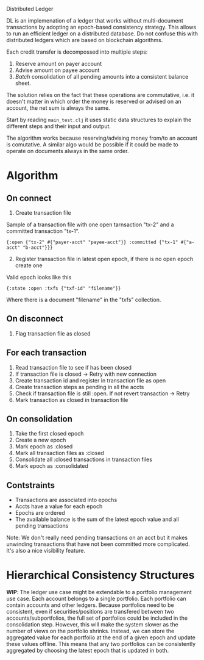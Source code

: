 Distributed Ledger

DL is an implemenation of a ledger that works without multi-document transactions by adopting an epoch-based consistency strategy. This allows to run an efficient ledger on a distributed database. Do not confuse this with distributed ledgers which are based on blockchain algorithms.

Each credit transfer is decompossed into multiple steps:

1) Reserve amount on payer account
2) Advise amount on payee account
3) _Batch_ consolidation of all pending amounts into a consistent balance sheet.

The solution relies on the fact that these operations are commutative, i.e. it doesn't matter in which order the money is reserved or advised on an account, the net sum is always the same.

Start by reading `main_test.clj` it uses static data structures to explain the different steps and their input and output. 

The algorithm works because reserving/advising money from/to an account is comutative. A similar algo would be possible if it could be made to operate on documents always in the same order. 

Algorithm 
====

On connect
---

1. Create transaction file

Sample of a transaction file with one open tarnsaction "tx-2" and a committed transaction "tx-1".

```edn
{:open {"tx-2" #{"payer-acct" "payee-acct"}} :committed {"tx-1" #{"a-acct" "b-acct"}}}
```

2. Register transaction file in latest open epoch, if there is no open epoch create one

Valid epoch looks like this

```edn
{:state :open :txfs {"txf-id" "filename"}}
```

Where there is a document "filename" in the "txfs" collection.

On disconnect
-------------

1. Flag transaction file as closed

For each transaction
-------------

1. Read transaction file to see if has been closed
2. If transaction file is closed -> Retry with new connection
3. Create transaction id and register in transaction file as open
4. Create transaction steps as pending in all the accts
5. Check if transaction file is still :open. If not revert transaction -> Retry
5. Mark transaction as closed in transaction file

On consolidation
-------------

1. Take the first closed epoch
1. Create a new epoch
2. Mark epoch as :closed
3. Mark all transaction files as :closed
4. Consolidate all :closed transactions in transaction files
5. Mark epoch as :consolidated


Contstraints
---

- Transactions are associated into epochs
- Accts have a value for each epoch 
- Epochs are ordered
- The available balance is the sum of the latest epoch value and all pending transactions

Note: We don't really need pending transactions on an acct but it makes unwinding transactions that have not been committed more complicated. It's also a nice visibility feature.

Hierarchical Consistency Structures
====

**WIP**: The ledger use case might be extendable to a portfolio management use case. Each account belongs to a single portfolio. Each portfolio can contain accounts and other ledgers. Because portfolios need to be consistent, even if securities/positions are transfered between two accounts/subportfolios, the full set of portfolios could be included in the consolidation step. However, this will make the system slower as the number of views on the portfolio shrinks. Instead, we can store the aggregated value for each portfolio at the end of a given epoch and update these values offline. This means that any two portfolios can be consistently aggregated by choosing the latest epoch that is updated in both.